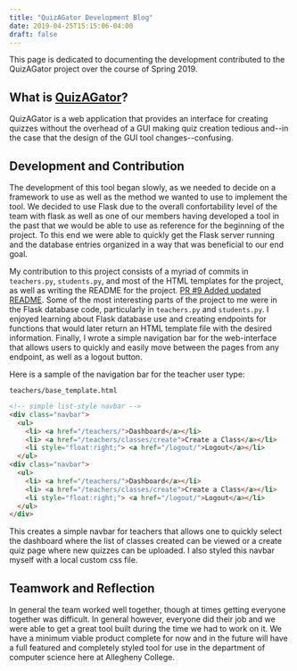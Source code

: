 ```yaml
---
title: "QuizAGator Development Blog"
date: 2019-04-25T15:15:06-04:00
draft: false
---
```


This page is dedicated to documenting the development contributed to the
QuizAGator project over the course of Spring 2019.

## What is [QuizAGator](https://GitHub.com/GatorEducator/quizagator)?

QuizAGator is a web application that provides an interface for creating quizzes
without the overhead of a GUI making quiz creation tedious and--in the case that
the design of the GUI tool changes--confusing.

## Development and Contribution

The development of this tool began slowly, as we needed to decide on a framework
to use as well as the method we wanted to use to implement the tool. We decided
to use Flask due to the overall confortability level of the team with flask as
well as one of our members having developed a tool in the past that we would be
able to use as reference for the beginning of the project. To this end we were
able to quickly get the Flask server running and the database entries organized
in a way that was beneficial to our end goal.

My contribution to this project consists of a myriad of commits in `teachers.py`,
`students.py`, and most of the HTML templates for the project, as well as writing
the README for the project. 
[PR #9 Added updated README](https://GitHub.com/GatorEducator/quizagator/pull/9).
Some of the most interesting parts of the project to me were in the Flask database
code, particularly in `teachers.py` and `students.py`. I enjoyed learning about
Flask database use and creating endpoints for functions that would later return
an HTML template file with the desired information. Finally, I wrote a simple
navigation bar for the web-interface that allows users to quickly and easily
move between the pages from any endpoint, as well as a logout button.

Here is a sample of the navigation bar for the teacher user type:

``teachers/base_template.html``

```HTML
<!-- simple list-style navbar -->
<div class="navbar">
  <ul>
    <li> <a href="/teachers/">Dashboard</a></li>
    <li> <a href="/teachers/classes/create">Create a Class</a></li>
    <li style="float:right;"> <a href="/logout/">Logout</a></li>
  </ul>
<div class="navbar">
  <ul>
    <li> <a href="/teachers/">Dashboard</a></li>
    <li> <a href="/teachers/classes/create">Create a Class</a></li>
    <li style="float:right;"> <a href="/logout/">Logout</a></li>
  </ul>
</div>
```

This creates a simple navbar for teachers that allows one to quickly select
the dashboard where the list of classes created can be viewed or a create
quiz page where new quizzes can be uploaded. I also styled this navbar myself
with a local custom css file.

## Teamwork and Reflection

In general the team worked well together, though at times getting everyone
together was difficult. In general however, everyone did their job and we were
able to get a great tool built during the time we had to work on it. We have a
minimum viable product complete for now and in the future will have a full
featured and completely styled tool for use in the department of computer
science here at Allegheny College.

